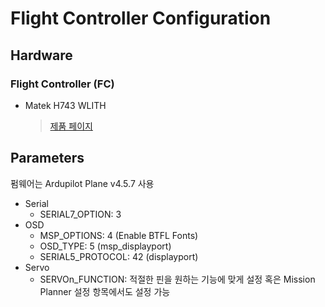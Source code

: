 # Flight Controller Configuration

## Hardware
### Flight Controller (FC)
- Matek H743 WLITH
  > [제품 페이지](https://www.mateksys.com/?portfolio=h743-wlite#tab-id-4)

## Parameters
펌웨어는 Ardupilot Plane v4.5.7 사용

- Serial
  - SERIAL7_OPTION: 3
- OSD
  - MSP_OPTIONS: 4 (Enable BTFL Fonts)
  - OSD_TYPE: 5 (msp_displayport)
  - SERIAL5_PROTOCOL: 42 (displayport)
- Servo
  - SERVOn_FUNCTION: 적절한 핀을 원하는 기능에 맞게 설정
    혹은 Mission Planner 설정 항목에서도 설정 가능